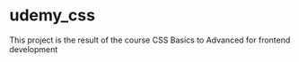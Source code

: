 # udemy_css
This project is the result of the course CSS Basics to Advanced for frontend development
